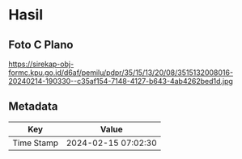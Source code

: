 # Hasil

## Foto C Plano

https://sirekap-obj-formc.kpu.go.id/d6af/pemilu/pdpr/35/15/13/20/08/3515132008016-20240214-190330--c35af154-7148-4127-b643-4ab4262bed1d.jpg


## Metadata

| Key        | Value               |
| ---------- | ------------------- |
| Time Stamp | 2024-02-15 07:02:30 |



